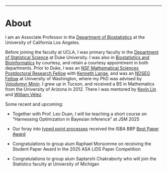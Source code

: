 ---
# [](#header-1)About

I am an Associate Professor in the [Department of Biostatistics](https://ph.ucla.edu/about/faculty-staff-directory/jason-xu) at the University of California Los Angeles.

Before joining the faculty at UCLA, I was primary faculty in the [Department of Statistical Science](https://stat.duke.edu/people/appointed-faculty/primary-faculty) at Duke University. I was also in [Biostatistics and Bioinformatics](https://biostat.duke.edu) by courtesy, and retain a courtesy appointment in both departments. Prior to Duke, I was an  [NSF Mathematical Sciences Postdoctoral Research Fellow](https://www.nsf.gov/awardsearch/showAward?AWD_ID=1606177) with  [Kenneth Lange](https://scholar.google.com/citations?user=AG6N6KMAAAAJ&hl=en), and was an  [NDSEG Fellow](https://www.ams.org/news?news_id=1656) at University of Washington, where my PhD was advised by [Volodymyr Minin](http://vnminin.github.io/). I grew up in Tucson, and received a BS in Mathematics from the University of Arizona in 2012. There I was mentored by [Kevin Lin](http://math.arizona.edu/~klin/index.php) and [William Vélez](http://math.arizona.edu/~velez/).

Some recent and upcoming:

* Together with Prof. Leo Duan, I will be teaching a short course on “Harnessing Optimization in Bayesian Inference” at JSM 2025

* Our foray into [typed point processes](https://academic.oup.com/biometrics/article/80/1/ujad015/7610191) received the ISBA BBP [Best Paper Award](https://bnp14.org/bbp2025/) 

* Congratulations to group alum Raphael Morsomme on receiving the Student Paper Award in the 2025 ASA LiDS Paper Competition

* Congratulations to group alum Saptarshi Chakraborty who will join the Statistics faculty at University of Michigan

&nbsp;



